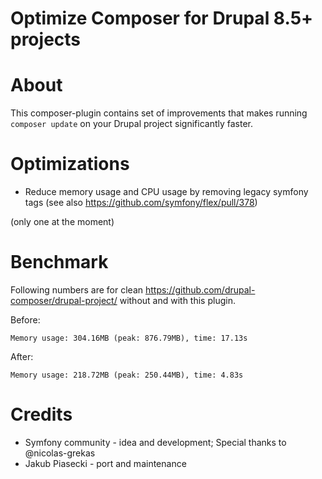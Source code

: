 Optimize Composer for Drupal 8.5+ projects
====

# About

This composer-plugin contains set of improvements that makes running `composer update` on your Drupal project
significantly faster.

# Optimizations

- Reduce memory usage and CPU usage by removing legacy symfony tags (see also https://github.com/symfony/flex/pull/378) 

(only one at the moment)

# Benchmark

Following numbers are for clean https://github.com/drupal-composer/drupal-project/ without and with this plugin.

Before:

```
Memory usage: 304.16MB (peak: 876.79MB), time: 17.13s
```

After:

```
Memory usage: 218.72MB (peak: 250.44MB), time: 4.83s
```

# Credits

- Symfony community - idea and development; Special thanks to @nicolas-grekas
- Jakub Piasecki - port and maintenance
